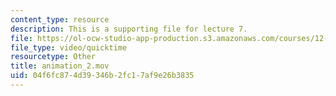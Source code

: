 ```yaml
---
content_type: resource
description: This is a supporting file for lecture 7.
file: https://ol-ocw-studio-app-production.s3.amazonaws.com/courses/12-103-science-and-policy-of-natural-hazards-spring-2010/04f6fc874d39346b2fc17af9e26b3835_animation_2.mov
file_type: video/quicktime
resourcetype: Other
title: animation_2.mov
uid: 04f6fc87-4d39-346b-2fc1-7af9e26b3835
---
```

